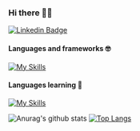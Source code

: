 ### Hi there 👋🏻

[![Linkedin Badge](https://img.shields.io/badge/-Wesley%20Roberto-6660cc?style=flat-square&logo=Linkedin&logoColor=white&link=https://www.linkedin.com/in/wesley-roberto/)](https://www.linkedin.com/in/wesley-roberto-6b0018198/)

#### Languages and frameworks 🤓

[![My Skills](https://skillicons.dev/icons?i=html,js,php,git,react,vue,nextjs,tailwindcss,sass,laravel,mysql)](https://skillicons.dev)

#### Languages learning 🚀

[![My Skills](https://skillicons.dev/icons?i=ts,c#)](https://skillicons.dev)

![Anurag's github stats](https://github-readme-stats.vercel.app/api?username=Wesley216&show_icons=true&theme=tokyonight)
[![Top Langs](https://github-readme-stats.vercel.app/api/top-langs/?username=Wesley216&layout=compact&theme=tokyonight)](https://github.com/Wesley216/github-readme-stats)
